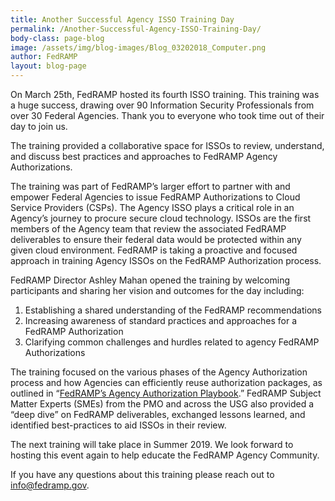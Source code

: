 ```yaml
---
title: Another Successful Agency ISSO Training Day 
permalink: /Another-Successful-Agency-ISSO-Training-Day/
body-class: page-blog
image: /assets/img/blog-images/Blog_03202018_Computer.png
author: FedRAMP
layout: blog-page
---
```

On March 25th, FedRAMP hosted its fourth ISSO training. This training was a huge success, drawing over 90 Information Security Professionals from over 30 Federal Agencies. Thank you to everyone who took time out of their day to join us. 

The training provided a collaborative space for ISSOs to review, understand, and discuss best practices and approaches to FedRAMP Agency Authorizations. 

The training was part of FedRAMP’s larger effort to partner with and empower Federal Agencies to issue FedRAMP Authorizations to Cloud Service Providers (CSPs). The Agency ISSO plays a critical role in an Agency’s journey to procure secure cloud technology. ISSOs are the first members of the Agency team that review the associated FedRAMP deliverables to ensure their federal data would be protected within any given cloud environment. FedRAMP is taking a proactive and focused approach in training Agency ISSOs on the FedRAMP Authorization process. 

FedRAMP Director Ashley Mahan opened the training by welcoming participants and sharing her vision and outcomes for the day including: 
1) Establishing a shared understanding of the FedRAMP recommendations 
2) Increasing awareness of standard practices and approaches for a FedRAMP Authorization
3) Clarifying common challenges and hurdles related to agency FedRAMP Authorizations 

The training focused on the various phases of the Agency Authorization process and how Agencies can efficiently reuse authorization packages, as outlined in “<a href="https://www.fedramp.gov/assets/resources/documents/Agency_Authorization_Playbook.pdf">FedRAMP’s Agency Authorization Playbook</a>.” FedRAMP Subject Matter Experts (SMEs) from the PMO and across the USG also provided a “deep dive” on FedRAMP deliverables, exchanged lessons learned, and identified best-practices to aid ISSOs in their review. 

The next training will take place in Summer 2019. We look forward to hosting this event again to help educate the FedRAMP Agency Community. 

If you have any questions about this training please reach out to info@fedramp.gov. 
